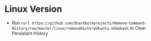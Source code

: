 # Linux Version
- Run `curl https://github.com/Sharkbyteprojects/Remove-Command-History/raw/master/linux/removeHistoryUbuntu.sh&&bash` to Clear Persistant History